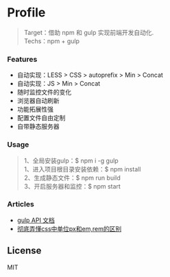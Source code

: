 # Profile
> Target：借助 npm 和 gulp 实现前端开发自动化.  
> Techs：npm + gulp

### Features
* 自动实现：LESS > CSS > autoprefix > Min > Concat
* 自动实现：JS > Min > Concat
* 随时监控文件的变化
* 浏览器自动刷新
* 功能拓展性强
* 配置文件自由定制
* 自带静态服务器

### Usage
> 1、全局安装gulp：$ npm i -g gulp  
> 1、进入项目根目录安装依赖：$ npm install  
> 2、生成静态文件：$ npm run build  
> 3、开启服务器和监控：$ npm start  
 

### Articles
* [gulp API 文档](http://www.gulpjs.com.cn/docs/api/)
* [彻底弄懂css中单位px和em,rem的区别](http://www.cnblogs.com/leejersey/p/3662612.html)

License
----

MIT
